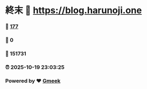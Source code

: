 # 終末 :link: https://blog.harunoji.one 
### :page_facing_up: [177](https://blog.harunoji.one/tag.html) 
### :speech_balloon: 0 
### :hibiscus: 151731 
### :alarm_clock: 2025-10-19 23:03:25 
### Powered by :heart: [Gmeek](https://github.com/Meekdai/Gmeek)
